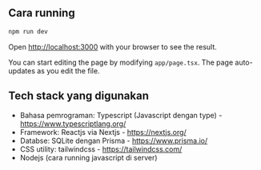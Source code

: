 ## Cara running

```bash
npm run dev
```

Open [http://localhost:3000](http://localhost:3000) with your browser to see the result.

You can start editing the page by modifying `app/page.tsx`. The page auto-updates as you edit the file.

## Tech stack yang digunakan

- Bahasa pemrograman: Typescript (Javascript dengan type) - https://www.typescriptlang.org/
- Framework: Reactjs via Nextjs - https://nextjs.org/
- Databse: SQLite dengan Prisma - https://www.prisma.io/
- CSS utility: tailwindcss - https://tailwindcss.com/
- Nodejs (cara running javascript di server)
